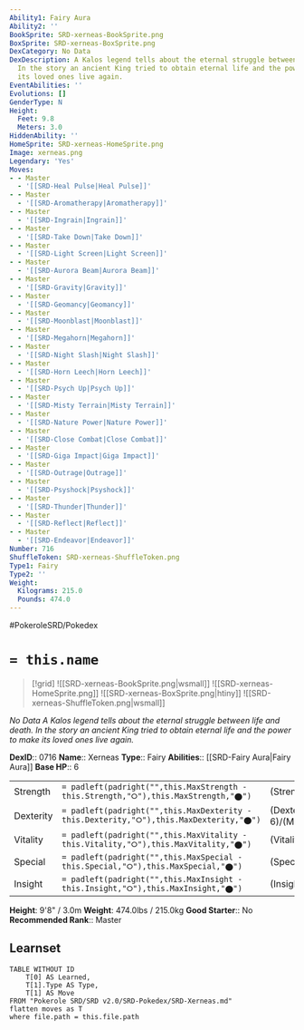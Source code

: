 ```yaml
---
Ability1: Fairy Aura
Ability2: ''
BookSprite: SRD-xerneas-BookSprite.png
BoxSprite: SRD-xerneas-BoxSprite.png
DexCategory: No Data
DexDescription: A Kalos legend tells about the eternal struggle between life and death.
  In the story an ancient King tried to obtain eternal life and the power to make
  its loved ones live again.
EventAbilities: ''
Evolutions: []
GenderType: N
Height:
  Feet: 9.8
  Meters: 3.0
HiddenAbility: ''
HomeSprite: SRD-xerneas-HomeSprite.png
Image: xerneas.png
Legendary: 'Yes'
Moves:
- - Master
  - '[[SRD-Heal Pulse|Heal Pulse]]'
- - Master
  - '[[SRD-Aromatherapy|Aromatherapy]]'
- - Master
  - '[[SRD-Ingrain|Ingrain]]'
- - Master
  - '[[SRD-Take Down|Take Down]]'
- - Master
  - '[[SRD-Light Screen|Light Screen]]'
- - Master
  - '[[SRD-Aurora Beam|Aurora Beam]]'
- - Master
  - '[[SRD-Gravity|Gravity]]'
- - Master
  - '[[SRD-Geomancy|Geomancy]]'
- - Master
  - '[[SRD-Moonblast|Moonblast]]'
- - Master
  - '[[SRD-Megahorn|Megahorn]]'
- - Master
  - '[[SRD-Night Slash|Night Slash]]'
- - Master
  - '[[SRD-Horn Leech|Horn Leech]]'
- - Master
  - '[[SRD-Psych Up|Psych Up]]'
- - Master
  - '[[SRD-Misty Terrain|Misty Terrain]]'
- - Master
  - '[[SRD-Nature Power|Nature Power]]'
- - Master
  - '[[SRD-Close Combat|Close Combat]]'
- - Master
  - '[[SRD-Giga Impact|Giga Impact]]'
- - Master
  - '[[SRD-Outrage|Outrage]]'
- - Master
  - '[[SRD-Psyshock|Psyshock]]'
- - Master
  - '[[SRD-Thunder|Thunder]]'
- - Master
  - '[[SRD-Reflect|Reflect]]'
- - Master
  - '[[SRD-Endeavor|Endeavor]]'
Number: 716
ShuffleToken: SRD-xerneas-ShuffleToken.png
Type1: Fairy
Type2: ''
Weight:
  Kilograms: 215.0
  Pounds: 474.0
---
```


#PokeroleSRD/Pokedex

# `= this.name`

> [!grid]
> ![[SRD-xerneas-BookSprite.png|wsmall]]
> ![[SRD-xerneas-HomeSprite.png]]
> ![[SRD-xerneas-BoxSprite.png|htiny]]
> ![[SRD-xerneas-ShuffleToken.png|wsmall]]


*No Data*
*A Kalos legend tells about the eternal struggle between life and death. In the story an ancient King tried to obtain eternal life and the power to make its loved ones live again.*

**DexID**:: 0716
**Name**:: Xerneas
**Type**:: Fairy
**Abilities**:: [[SRD-Fairy Aura|Fairy Aura]]
**Base HP**:: 6

|           |                                                                                        |                                          |
| --------- | -------------------------------------------------------------------------------------- | ---------------------------------------- |
| Strength  | `= padleft(padright("",this.MaxStrength - this.Strength,"⭘"),this.MaxStrength,"⬤")`    | (Strength::7)/(MaxStrength::7)   |
| Dexterity | `= padleft(padright("",this.MaxDexterity - this.Dexterity,"⭘"),this.MaxDexterity,"⬤")` | (Dexterity:: 6)/(MaxDexterity::6) |
| Vitality  | `= padleft(padright("",this.MaxVitality - this.Vitality,"⭘"),this.MaxVitality,"⬤")`    | (Vitality::6)/(MaxVitality::6)   |
| Special   | `= padleft(padright("",this.MaxSpecial - this.Special,"⭘"),this.MaxSpecial,"⬤")`       | (Special::7)/(MaxSpecial::7)     |
| Insight   | `= padleft(padright("",this.MaxInsight - this.Insight,"⭘"),this.MaxInsight,"⬤")`       | (Insight::6)/(MaxInsight::6)     |

**Height**: 9'8" / 3.0m
**Weight**: 474.0lbs / 215.0kg
**Good Starter**:: No
**Recommended Rank**:: Master

## Learnset

```dataview
TABLE WITHOUT ID
    T[0] AS Learned,
    T[1].Type AS Type,
    T[1] AS Move
FROM "Pokerole SRD/SRD v2.0/SRD-Pokedex/SRD-Xerneas.md"
flatten moves as T
where file.path = this.file.path
```
